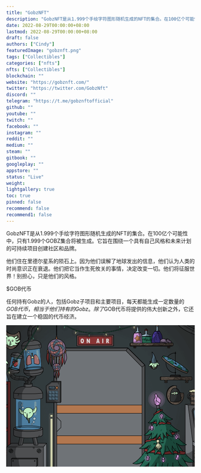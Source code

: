 ```yaml
---
title: "GobzNFT"
description: "GobzNFT是从1.999个手绘字符图形随机生成的NFT的集合。在100亿个可能性中，只有1.999个GOBZ集合将被生成。它旨在围绕一个具有自己风格和未来计划的可持续项目创建社区和品牌。"
date: 2022-08-29T00:00:00+08:00
lastmod: 2022-08-29T00:00:00+08:00
draft: false
authors: ["Cindy"]
featuredImage: "gobznft.png"
tags: ["Collectibles"]
categories: ["nfts"]
nfts: ["Collectibles"]
blockchain: ""
website: "https://gobznft.com/"
twitter: "https://twitter.com/GobzNft"
discord: ""
telegram: "https://t.me/gobznftofficial"
github: ""
youtube: ""
twitch: ""
facebook: ""
instagram: ""
reddit: ""
medium: ""
steam: ""
gitbook: ""
googleplay: ""
appstore: ""
status: "Live"
weight: 
lightgallery: true
toc: true
pinned: false
recommend: false
recommend1: false
---
```

GobzNFT是从1.999个手绘字符图形随机生成的NFT的集合。在100亿个可能性中，只有1.999个GOBZ集合将被生成。它旨在围绕一个具有自己风格和未来计划的可持续项目创建社区和品牌。

他们住在里德尔星系的陨石上。因为他们误解了地球发出的信息，他们认为人类的时尚意识正在衰退。他们把它当作生死攸关的事情，决定改变一切。他们将征服世界！别担心，只是他们的风格。

$GOB代币

任何持有Gobz的人，包括Gobz子项目和主要项目，每天都能生成一定数量的$GOB代币，相当于他们持有的Gobz。除了$GOB代币将提供的伟大创新之外，它还旨在建立一个稳固的代币经济。

![nft](image-20220827161500000.png)
